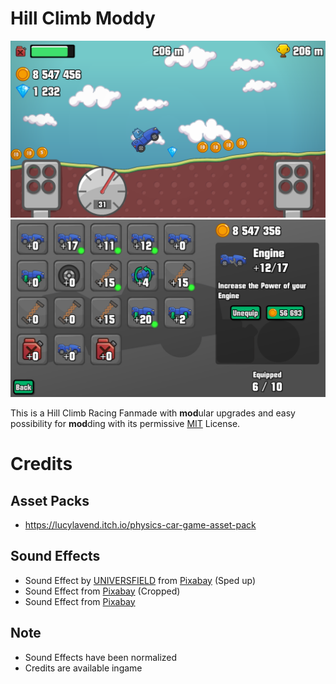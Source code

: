 # Hill Climb Moddy

![Screenshot, driving on Countryside](./static/screenshots/1.png)
![Screenshot, Upgrading in Garage](./static/screenshots/2.png)

This is a Hill Climb Racing Fanmade with **mod**ular upgrades and easy possibility for **mod**ding with its permissive [MIT](./LICENSE) License.

# Credits

## Asset Packs
- https://lucylavend.itch.io/physics-car-game-asset-pack

## Sound Effects
- Sound Effect by <a href="https://pixabay.com/de/users/universfield-28281460/?utm_source=link-attribution&utm_medium=referral&utm_campaign=music&utm_content=121580">UNIVERSFIELD</a> from <a href="https://pixabay.com//?utm_source=link-attribution&utm_medium=referral&utm_campaign=music&utm_content=121580">Pixabay</a> (Sped up)
- Sound Effect from <a href="https://pixabay.com/sound-effects/?utm_source=link-attribution&utm_medium=referral&utm_campaign=music&utm_content=87313">Pixabay</a> (Cropped)
- Sound Effect from <a href="https://pixabay.com/?utm_source=link-attribution&utm_medium=referral&utm_campaign=music&utm_content=33787">Pixabay</a>

## Note

- Sound Effects have been normalized
- Credits are available ingame
